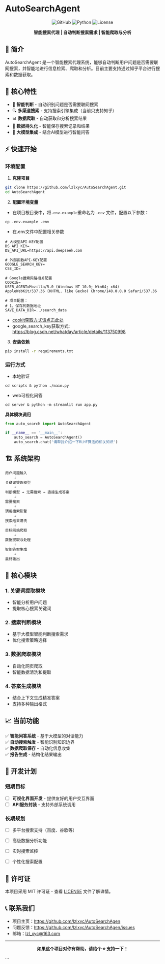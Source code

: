# AutoSearchAgent

<div align="center">

![GitHub](https://img.shields.io/badge/version-1.0.0-blue)
![Python](https://img.shields.io/badge/python-3.8%2B-green)
![License](https://img.shields.io/badge/license-MIT-orange)

**智能搜索代理 | 自动判断搜索需求 | 智能爬取与分析**

</div>

## 📖 简介

AutoSearchAgent 是一个智能搜索代理系统，能够自动判断用户问题是否需要联网搜索，并智能地进行信息检索、爬取和分析。目前主要支持通过知乎平台进行搜索和数据获取。

## 🚀 核心特性

- 🤖 **智能判断** - 自动识别问题是否需要联网搜索
- 🔍 **多渠道搜索** - 支持搜索引擎集成（当前只支持知乎）
- 📊 **数据爬取** - 自动获取和分析搜索结果
- 💾 **数据持久化** - 智能保存搜索记录和结果
- 🧠 **大模型集成** - 结合AI模型进行智能问答

## ⚡ 快速开始

### 环境配置

1. **克隆项目**
```bash
git clone https://github.com/lzlxyc/AutoSearchAgent.git
cd AutoSearchAgent
```

2. **配置环境变量**
- 在项目根目录中，将`.env.example`重命名为 `.env` 文件，配置以下参数：
```shell
cp .env.example .env
```

- 在.env文件中配置相关参数
```env
# 大模型API-KEY配置
DS_API_KEY=
DS_API_URL=https://api.deepseek.com

# 外部函数API-KEY配置
GOOGLE_SEARCH_KEY=
CSE_ID=

# Google搜索网路相关配置
COOKIE=
USER_AGENT=Mozilla/5.0 (Windows NT 10.0; Win64; x64) AppleWebKit/537.36 (KHTML, like Gecko) Chrome/140.0.0.0 Safari/537.36

# 项目配置：
# 1、保存的数据地址
SAVE_DATA_DIR=../search_data
```
- [cookit获取方式请点击此处](assets/cookit获取.png)
- google_search_key获取方式: https://blog.csdn.net/whatday/article/details/113750998


3. **安装依赖**
```bash
pip install -r requirements.txt
```

### 运行方式
- 本地验证
```shell
cd scripts & python ./main.py
```
- web可视化问答
```shell
cd server & python -m streamlit run app.py
```


**具体模块调用**
```python
from auto_search import AutoSearchAgent

if __name__ == '__main__':
    auto_search = AutoSearchAgent()
    auto_search.chat('请帮我介绍一下RLHF算法的相关知识')
```

## 🏗️ 系统架构
```text
用户问题输入
    ↓
关键词提炼模型
    ↓
判断模型 → 无需搜索 → 直接生成答案
    ↓
需要搜索
    ↓
调用搜索引擎
    ↓
搜索结果清洗
    ↓
目标网站爬取
    ↓
数据提取与处理
    ↓
智能答案生成
    ↓
最终输出
```

## 🔧 核心模块

### 1. 关键词提取模块
- 智能分析用户问题
- 提取核心搜索关键词

### 2. 搜索判断模块
- 基于大模型智能判断搜索需求
- 优化搜索策略选择

### 3. 数据爬取模块
- 自动化网页爬取
- 智能数据清洗和提取

### 4. 答案生成模块
- 结合上下文生成精准答案
- 支持多种输出格式

## 📈 当前功能

✅ **智能问答系统** - 基于大模型的对话能力  
✅ **自动搜索触发** - 智能识别知识边界  
✅ **数据爬取保存** - 自动化信息收集  
✅ **报告生成** - 结构化结果输出  

## 🎯 开发计划

### 短期目标
- [ ] **可视化界面开发** - 提供友好的用户交互界面
- [ ] **API服务封装** - 支持外部系统调用

### 长期规划
- [ ] 多平台搜索支持（百度、谷歌等）
- [ ] 高级数据分析功能
- [ ] 实时搜索监控
- [ ] 个性化搜索配置


## 📄 许可证

本项目采用 MIT 许可证 - 查看 [LICENSE](LICENSE) 文件了解详情。

## 📞 联系我们

- 项目主页：https://github.com/lzlxyc/AutoSearchAgen
- 问题反馈：https://github.com/lzlxyc/AutoSearchAgen/issues
- 邮箱：lzl_xyc@163.com

---

<div align="center">

**如果这个项目对你有帮助，请给个 ⭐️ 支持一下！**

</div>
```